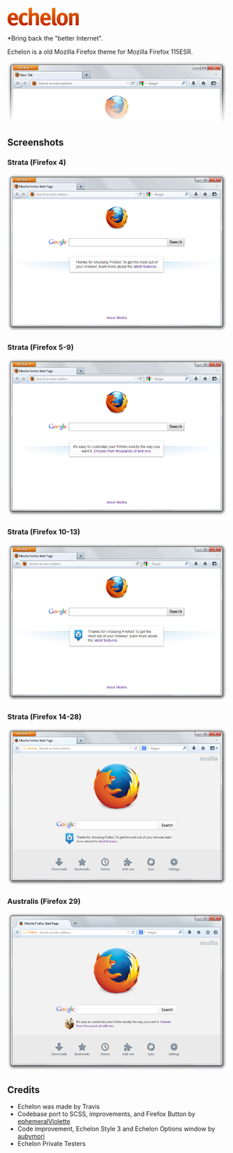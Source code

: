 <h3><img src="images/echelon.png" alt="logo"></h3>
*Bring back the "better Internet".

Echelon is a old Mozilla Firefox theme for Mozilla Firefox 115ESR.

![Screenshot](images/preview.png)

## Screenshots
### Strata (Firefox 4)
![Screenshot](images/ff4.png)
### Strata (Firefox 5-9)
![Screenshot](images/ff5.png)
### Strata (Firefox 10-13)
![Screenshot](images/ff10.png)
### Strata (Firefox 14-28)
![Screenshot](images/ff14.png)
### Australis (Firefox 29)
![Screenshot](images/ff29.png)

## Credits
* Echelon was made by Travis
* Codebase port to SCSS, improvements, and Firefox Button by [ephemeralViolette](https://github.com/ephemeralViolette)
* Code improvement, Echelon Style 3 and Echelon Options window by [aubymori](https://github.com/aubymori)
* Echelon Private Testers
